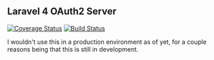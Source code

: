 ## Laravel 4 OAuth2 Server
[![Coverage Status](https://coveralls.io/repos/Lavoaster/Laravel-4-OAuth2Server/badge.png?branch=release%2Frewrite)](https://coveralls.io/r/Lavoaster/Laravel-4-OAuth2Server?branch=release%2Frewrite) [![Build Status](https://travis-ci.org/Lavoaster/Laravel-4-OAuth2Server.png?branch=release/rewrite)](https://travis-ci.org/Lavoaster/Laravel-4-OAuth2Server)

I wouldn't use this in a production environment as of yet, for a couple reasons being that this is still in development.